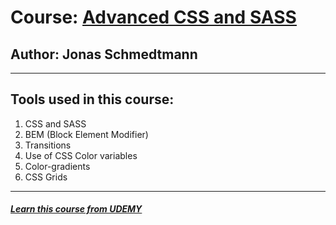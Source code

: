 # Course: [Advanced CSS and SASS](https://www.udemy.com/advanced-css-and-sass/)
## Author: Jonas Schmedtmann
---

## Tools used in this course:
1. CSS and SASS
2. BEM (Block Element Modifier)
3. Transitions
4. Use of CSS Color variables
5. Color-gradients
6. CSS Grids


---
##### [Learn this course from UDEMY ](https://www.udemy.com/advanced-css-and-sass/)